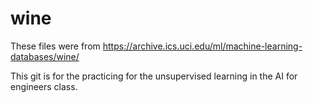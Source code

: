 # wine
These files were from https://archive.ics.uci.edu/ml/machine-learning-databases/wine/

This git is for the practicing for the unsupervised learning in the AI for engineers class.
